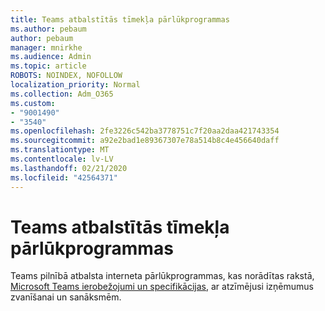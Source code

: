 ```yaml
---
title: Teams atbalstītās tīmekļa pārlūkprogrammas
ms.author: pebaum
author: pebaum
manager: mnirkhe
ms.audience: Admin
ms.topic: article
ROBOTS: NOINDEX, NOFOLLOW
localization_priority: Normal
ms.collection: Adm_O365
ms.custom:
- "9001490"
- "3540"
ms.openlocfilehash: 2fe3226c542ba3778751c7f20aa2daa421743354
ms.sourcegitcommit: a92e2bad1e89367307e78a514b8c4e456640daff
ms.translationtype: MT
ms.contentlocale: lv-LV
ms.lasthandoff: 02/21/2020
ms.locfileid: "42564371"
---
```

# <a name="teams-supported-web-browsers"></a>Teams atbalstītās tīmekļa pārlūkprogrammas

Teams pilnībā atbalsta interneta pārlūkprogrammas, kas norādītas rakstā, [Microsoft Teams ierobežojumi un specifikācijas](https://docs.microsoft.com/en-us/microsoftteams/limits-specifications-teams#browsers), ar atzīmējusi izņēmumus zvanīšanai un sanāksmēm.